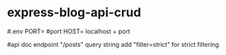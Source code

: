 # express-blog-api-crud

#.env 
PORT= #port
HOST= localhost + port

#api doc
endpoint "/posts" query string add "filter=strict" for strict filtering